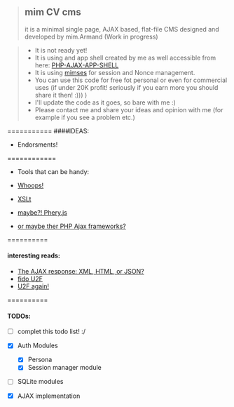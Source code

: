 >## mim CV cms
> it is a minimal single page, AJAX based, flat-file CMS designed and developed by mim.Armand (Work in progress)


> - It is not ready yet!
> - It is using and app shell created by me as well accessible from here: [PHP-AJAX-APP-SHELL](https://github.com/mim-Armand/PHP-AJAX-APP-SHELL)
> - It is using [mimses](https://github.com/mim-Armand/mimses) for session and Nonce management.
> - You can use this code for free fot personal or even for commercial uses (if under 20K profit! seriously if you earn more you should share it then! :))) )
> - I'll update the code as it goes, so bare with me :)
> - Please contact me and share your ideas and opinion with me (for example if you see a problem etc.)

===========
####IDEAS:

- Endorsments!

============
- Tools that can be handy:

- [Whoops!](https://github.com/filp/whoops)
- [XSLt](http://www.php.net/manual/en/book.xsl.php)
- [maybe?! Phery.js](http://phery-php-ajax.net/)
- [or maybe ther PHP Ajax frameworks?](http://ajaxpatterns.org/PHP_Ajax_Frameworks)



==========
#### interesting reads:

- [The AJAX response: XML, HTML, or JSON?](http://www.quirksmode.org/blog/archives/2005/12/the_ajax_respon.html)
- [ fido U2F ](http://fidoalliance.org/specs/fido-u2f-overview-v1.0-rd-20140209.pdf)
- [U2F again!](https://sites.google.com/site/oauthgoog/gnubby)


==========
#### TODOs:
- [ ] complet this todo list! :/
- [x] Auth Modules
  - [x] Persona
  - [x] Session manager module
- [ ] SQLite modules
- [x] AJAX implementation







